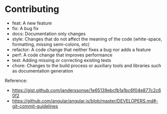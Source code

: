 # Contributing

- feat: A new feature
- fix: A bug fix
- docs: Documentation only changes
- style: Changes that do not affect the meaning of the code (white-space, formatting, missing semi-colons, etc)
- refactor: A code change that neither fixes a bug nor adds a feature
- perf: A code change that improves performance
- test: Adding missing or correcting existing tests
- chore: Changes to the build process or auxiliary tools and libraries such as documentation generation

Reference:

- https://gist.github.com/janderssonse/1e65139ebcfb1a1bc6f04e877c2c60f2
- https://github.com/angular/angular.js/blob/master/DEVELOPERS.md#-git-commit-guidelines
